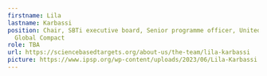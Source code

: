 ```yaml
---
firstname: Lila
lastname: Karbassi
position: Chair, SBTi executive board, Senior programme officer, United Nations
  Global Compact
role: TBA
url: https://sciencebasedtargets.org/about-us/the-team/lila-karbassi
picture: https://www.ipsp.org/wp-content/uploads/2023/06/Lila-Karbassi.png
---
```

